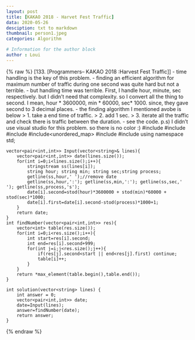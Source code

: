 ```yaml
---
layout: post
title: [KAKAO 2018 - Harvet Fest Traffic]
data: 2020-05-26
desciption: txt to markdown
thumbnail: person1.jpeg
categories: Algorithm

# Information for the author block
author : Loui
---
```


{% raw %}
	﻿[133. [Programmers– KAKAO 2018 :Harvest Fest Traffic]]
	- time handling is the key of this problem.
	- finding an efficient algorithm for maximum number of traffic during one second was quite hard but not a terrible.
	- but handling time was terrible. First, I handle hour, minute, sec respectively. but I didn’t need that complexity. so I convert all the thing to second. I mean, hour * 3600000, min * 60000, sec* 1000.
	since, they gave second to 3 decimal places.
	- the finding algorithm I mentioned avobe is below
	> 1. take a end time of traffic.
	> 2. add 1 sec.
	> 3. iterate all the traffic and check there is traffic between the duration.
	- see the code. p.s) I didn’t use visual studio for this problem. so there is no color :)
	#include <string>
	#include <vector>
	#include<sstream>
	#include<unordered_map>
	#include<iostream>
	#include<algorithm>
	using namespace std;
	
	
	
	vector<pair<int,int>> Input(vector<string>& lines){
	    vector<pair<int,int>> date(lines.size());
	    for(int i=0;i<lines.size();i++){
	        stringstream ss(lines[i]);
	        string hour; string min; string sec;string process;
	        getline(ss,hour,' ');//remove date
	        getline(ss,hour,':'); getline(ss,min,':'); getline(ss,sec,' '); getline(ss,process,'s');
	        date[i].second=stod(hour)*3600000 + stod(min)*60000 + stod(sec)*1000;
	        date[i].first=date[i].second-stod(process)*1000+1;
	    }
	    return date;
	}
	int findNumber(vector<pair<int,int>> res){
	    vector<int> table(res.size());
	    for(int i=0;i<res.size();i++){
	        int start=res[i].second;
	        int end=res[i].second+999;
	        for(int j=i;j<res.size();j++){
	            if(res[j].second<start || end<res[j].first) continue;
	            table[i]++;
	        }
	    }
	    return *max_element(table.begin(),table.end());
	}
	
	int solution(vector<string> lines) {
	    int answer = 0;
	    vector<pair<int,int>> date;
	    date=Input(lines);
	    answer=findNumber(date);
	    return answer;
	}
	
	
{% endraw %}
